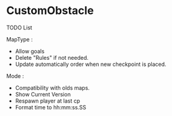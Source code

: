 # CustomObstacle

TODO List

MapType :
- Allow goals
- Delete "Rules" if not needed.
- Update automatically order when new checkpoint is placed.

Mode :
- Compatibility with olds maps.
- Show Current Version 
- Respawn player at last cp
- Format time to hh:mm:ss.SS
